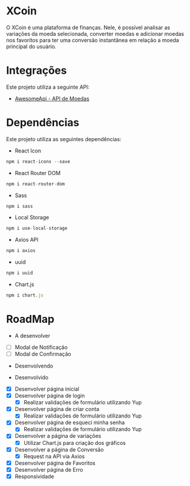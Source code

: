 # XCoin

O XCoin é uma plataforma de finanças. Nele, é possível analisar as variações da moeda selecionada, converter moedas e adicionar moedas nos favoritos para ter uma conversão instantânea em relação a moeda principal do usuário.

# Integrações

Este projeto utiliza a seguinte API:
- [AwesomeApi - API de Moedas](https://docs.awesomeapi.com.br/api-de-moedas)

# Dependências

Este projeto utiliza as seguintes dependências:
- React Icon
```js
npm i react-icons --save
```
- React Router DOM
```js
npm i react-router-dom
```
- Sass
```js
npm i sass
```
- Local Storage
```js
npm i use-local-storage
```
- Axios API
```js
npm i axios
```
- uuid
```js
npm i uuid
```
- Chart.js
```js
npm i chart.js
```

# RoadMap
- A desenvolver
- [ ] Modal de Notificação
- [ ] Modal de Confirmação

- Desenvolvendo

- Desenvolvido
- [X] Desenvolver página inicial
- [X] Desenvolver página de login
    - [X] Realizar validações de formulário utilizando Yup
- [X] Desenvolver página de criar conta
    - [X] Realizar validações de formulário utilizando Yup
- [X] Desenvolver página de esqueci minha senha
    - [X] Realizar validações de formulário utilizando Yup
- [X] Desenvolver a página de variações 
    - [X] Utilizar Chart.js para criação dos gráficos
- [X] Desenvolver a página de Conversão
    - [X] Request na API via Axios
- [X] Desenvolver página de Favoritos
- [X] Desenvolver página de Erro
- [X] Responsividade